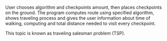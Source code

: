 User chooses algorithm and checkpoints amount, then places checkpoints on the ground. The program computes route using specified algorithm, shows traveling process and gives the user information about time of walking, computing and total distance needed to visit every checkpoint.

This topic is known as traveling salesman problem (TSP).